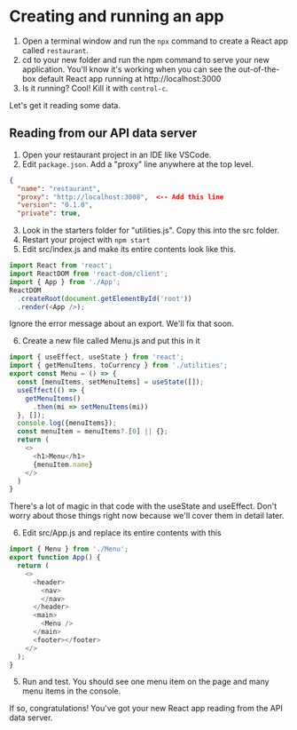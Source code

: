 # Creating and running an app
<!-- Time: 15min -->
<!-- Goals
* Create the bare-bones app
* Replace boilerplate with reading data from API server. -->

1. Open a terminal window and run the `npx` command to create a React app called `restaurant`. 
2. cd to your new folder and run the npm command to serve your new application. You'll know it's working when you can see the out-of-the-box default React app running at http://localhost:3000
3. Is it running? Cool! Kill it with `control-c`.

Let's get it reading some data.

## Reading from our API data server

1. Open your restaurant project in an IDE like VSCode.
2. Edit `package.json`. Add a "proxy" line anywhere at the top level.
```json
{
  "name": "restaurant",
  "proxy": "http://localhost:3008",  <-- Add this line
  "version": "0.1.0",
  "private": true,
```
3. Look in the starters folder for "utilities.js". Copy this into the src folder.
4. Restart your project with `npm start`
5. Edit src/index.js and make its entire contents look like this.
```JavaScript
import React from 'react';
import ReactDOM from 'react-dom/client';
import { App } from './App';
ReactDOM
  .createRoot(document.getElementById('root'))
  .render(<App />);
```
Ignore the error message about an export. We'll fix that soon.

6. Create a new file called Menu.js and put this in it
```JavaScript
import { useEffect, useState } from 'react';
import { getMenuItems, toCurrency } from './utilities';
export const Menu = () => {
  const [menuItems, setMenuItems] = useState([]);
  useEffect(() => {
    getMenuItems()
      .then(mi => setMenuItems(mi))
  }, []);
  console.log({menuItems});
  const menuItem = menuItems?.[0] || {};
  return (
    <>
      <h1>Menu</h1>
      {menuItem.name}
    </>
  )
}
```
There's a lot of magic in that code with the useState and useEffect. Don't worry about those things right now because we'll cover them in detail later.

6. Edit src/App.js and replace its entire contents with this
```JavaScript
import { Menu } from './Menu';
export function App() {
  return (
    <>
      <header>
        <nav>
        </nav>
      </header>
      <main>
        <Menu />
      </main>
      <footer></footer>
    </>
  );
}
```

5. Run and test. You should see one menu item on the page and many menu items in the console.

If so, congratulations! You've got your new React app reading from the API data server.